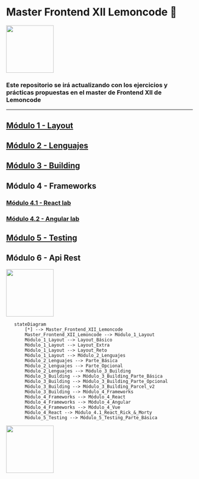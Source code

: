 # Master Frontend XII Lemoncode 🍋

<img align="center" src="https://media1.giphy.com/media/iDbDicWr95THaVsuIF/giphy.gif" width="128px">

### Este repositorio se irá actualizando con los ejercicios y prácticas propuestas en el master de Frontend XII de Lemoncode

---

## [Módulo 1 - Layout](./modulo-1/module1layout.md#sub-section)    

## [Módulo 2 - Lenguajes](./modulo-2/module2languages.md#sub-section)

## [Módulo 3 - Building](https://github.com/MiguelJiRo/Master-Frontend-XII-Lemoncode-Module-3-Bundling)

## Módulo 4 - Frameworks

### [Módulo 4.1 - React lab](https://github.com/MiguelJiRo/Master-Frontend-XII-Lemoncode-Module-4.1-React-lab)

### [Módulo 4.2 - Angular lab](https://github.com/MiguelJiRo/Master-Frontend-XII-Lemoncode-Module-4.2-Angular-lab)

## [Módulo 5 - Testing](https://github.com/MiguelJiRo/Master-Frontend-XII-Lemoncode-Module-5-Testing)

## Módulo 6 - Api Rest

<img align="center" src="https://media1.giphy.com/media/gizZvICXsQn2g6JajG/giphy.gif?cid=790b76112e4bdca4c41b2a6bcd9b83d5cd340b72c8dd03fb&rid=giphy.gif" width="128px">

 ```mermaid
    stateDiagram
        [*] --> Master_Frontend_XII_Lemoncode
        Master_Frontend_XII_Lemoncode --> Módulo_1_Layout
        Módulo_1_Layout --> Layout_Básico 
        Módulo_1_Layout --> Layout_Extra  
        Módulo_1_Layout --> Layout_Reto  
        Módulo_1_Layout --> Módulo_2_Lenguajes
        Módulo_2_Lenguajes --> Parte_Básica 
        Módulo_2_Lenguajes --> Parte_Opcional 
        Módulo_2_Lenguajes --> Módulo_3_Building
        Módulo_3_Building --> Módulo_3_Building_Parte_Básica
        Módulo_3_Building --> Módulo_3_Building_Parte_Opcional
        Módulo_3_Building --> Módulo_3_Building_Parcel_v2
        Módulo_3_Building --> Módulo_4_Frameworks
        Módulo_4_Frameworks --> Módulo_4_React
        Módulo_4_Frameworks --> Módulo_4_Angular
        Módulo_4_Frameworks --> Módulo_4_Vue
        Módulo_4_React --> Módulo_4.1_React_Rick_&_Morty
        Módulo_5_Testing --> Módulo_5_Testing_Parte_Básica
 ```

 <img align="center" src="https://media.giphy.com/media/7j2hfyeVcDtf2/giphy.gif" width="128px">
